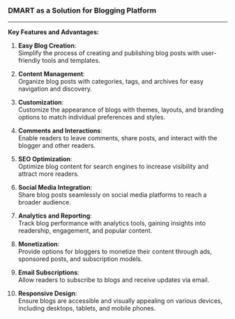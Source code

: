 ### **DMART as a Solution for Blogging Platform**

---

**Key Features and Advantages:**

1. **Easy Blog Creation**:  
   Simplify the process of creating and publishing blog posts with user-friendly tools and templates.

2. **Content Management**:  
   Organize blog posts with categories, tags, and archives for easy navigation and discovery.

3. **Customization**:  
   Customize the appearance of blogs with themes, layouts, and branding options to match individual preferences and styles.

4. **Comments and Interactions**:  
   Enable readers to leave comments, share posts, and interact with the blogger and other readers.

5. **SEO Optimization**:  
   Optimize blog content for search engines to increase visibility and attract more readers.

6. **Social Media Integration**:  
   Share blog posts seamlessly on social media platforms to reach a broader audience.

7. **Analytics and Reporting**:  
   Track blog performance with analytics tools, gaining insights into readership, engagement, and popular content.

8. **Monetization**:  
   Provide options for bloggers to monetize their content through ads, sponsored posts, and subscription models.

9. **Email Subscriptions**:  
   Allow readers to subscribe to blogs and receive updates via email.

10. **Responsive Design**:  
    Ensure blogs are accessible and visually appealing on various devices, including desktops, tablets, and mobile phones.
